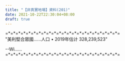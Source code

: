 ```yaml
---
title: "【非真實地場】資料(201)"
date: 2021-10-22T22:30:04+08:00
draft: true
---
```


=\*=\*=\*=\*=\*=\*=\*=\*=\*=\*=\*=\*=\*=\*=\*=\*=\*=\*=\*=\*=\*=\*=  
"美利堅合眾國......人口
• 2019年估计
328,239,523"

--Wi......  
=\*=\*=\*=\*=\*=\*=\*=\*=\*=\*=\*=\*=\*=\*=\*=\*=\*=\*=\*=\*=\*=\*=  